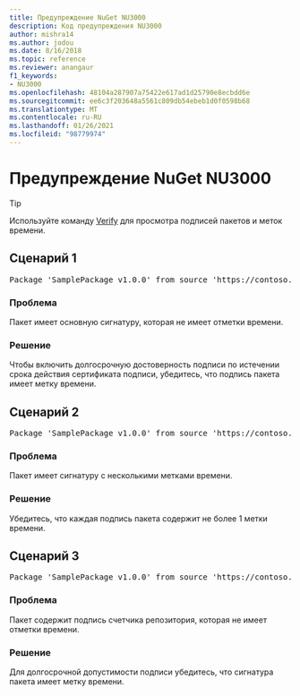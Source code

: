 ```yaml
---
title: Предупреждение NuGet NU3000
description: Код предупреждения NU3000
author: mishra14
ms.author: jodou
ms.date: 8/16/2018
ms.topic: reference
ms.reviewer: anangaur
f1_keywords:
- NU3000
ms.openlocfilehash: 48104a287907a75422e617ad1d25790e8ecbdd6e
ms.sourcegitcommit: ee6c3f203648a5561c809db54ebeb1d0f0598b68
ms.translationtype: MT
ms.contentlocale: ru-RU
ms.lasthandoff: 01/26/2021
ms.locfileid: "98779974"
---
```

# <a name="nuget-warning-nu3000"></a>Предупреждение NuGet NU3000

> [!Tip]
> Используйте команду [Verify](../cli-reference/cli-ref-verify.md) для просмотра подписей пакетов и меток времени.

## <a name="scenario-1"></a>Сценарий 1

<pre>Package 'SamplePackage v1.0.0' from source 'https://contoso.com/index.json': The primary signature does not have a timestamp.</pre>

### <a name="issue"></a>Проблема

Пакет имеет основную сигнатуру, которая не имеет отметки времени.


### <a name="solution"></a>Решение

Чтобы включить долгосрочную достоверность подписи по истечении срока действия сертификата подписи, убедитесь, что подпись пакета имеет метку времени.



## <a name="scenario-2"></a>Сценарий 2

<pre>Package 'SamplePackage v1.0.0' from source 'https://contoso.com/index.json': Multiple timestamps are not accepted.</pre>

### <a name="issue"></a>Проблема

Пакет имеет сигнатуру с несколькими метками времени.


### <a name="solution"></a>Решение

Убедитесь, что каждая подпись пакета содержит не более 1 метки времени.



## <a name="scenario-3"></a>Сценарий 3

<pre>Package 'SamplePackage v1.0.0' from source 'https://contoso.com/index.json': The repository countersignature does not have a timestamp.</pre>

### <a name="issue"></a>Проблема

Пакет содержит подпись счетчика репозитория, которая не имеет отметки времени.


### <a name="solution"></a>Решение

Для долгосрочной допустимости подписи убедитесь, что сигнатура пакета имеет метку времени.


